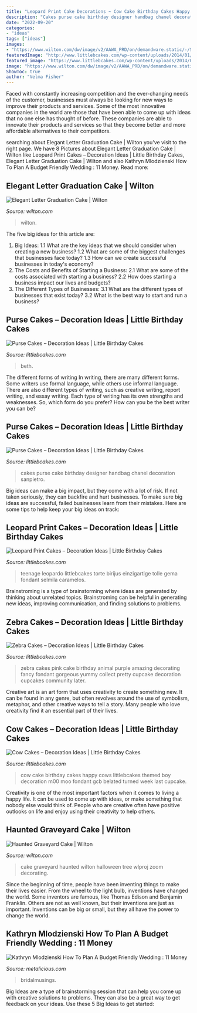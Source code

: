 ```yaml
---
title: "Leopard Print Cake Decorations ~ Cow Cake Birthday Cakes Happy Cows Littlebcakes Themed Boy Decoration M00 Moo Fondant Gcb Belated Turned Week Last Cupcake"
description: "Cakes purse cake birthday designer handbag chanel decoration sanpietro"
date: "2022-09-20"
categories:
- "ideas"
tags: ["ideas"]
images:
- "https://www.wilton.com/dw/image/v2/AAWA_PRD/on/demandware.static/-/Sites-wilton-project-master/default/dwaf15fb37/images/project/WLPROJ-9243/CoCeCaHa_44939-03.jpg?sw=1440&amp;sh=750&amp;sm=fit"
featuredImage: "http://www.littlebcakes.com/wp-content/uploads/2014/01/Zebra-Cakes.jpg"
featured_image: "https://www.littlebcakes.com/wp-content/uploads/2014/02/Leopard-Print-Cake-Ideas.jpg"
image: "https://www.wilton.com/dw/image/v2/AAWA_PRD/on/demandware.static/-/Sites-wilton-project-master/default/dw76f52002/images/project/WLPROJ-9572/Halloween-Graveyard-Cake-110306-01.jpg?sw=1440&amp;sh=750&amp;sm=fit"
ShowToc: true
author: "Velma Fisher"
---
```



Faced with constantly increasing competition and the ever-changing needs of the customer, businesses must always be looking for new ways to improve their products and services. Some of the most innovative companies in the world are those that have been able to come up with ideas that no one else has thought of before. These companies are able to innovate their products and services so that they become better and more affordable alternatives to their competitors.

	

		
searching about Elegant Letter Graduation Cake | Wilton you've visit to the right page. We have 8 Pictures about Elegant Letter Graduation Cake | Wilton like Leopard Print Cakes – Decoration Ideas | Little Birthday Cakes, Elegant Letter Graduation Cake | Wilton and also Kathryn Mlodzienski How To Plan A Budget Friendly Wedding : 11 Money. Read more:
		
    
## Elegant Letter Graduation Cake | Wilton

<img loading=lazy src="https://www.wilton.com/dw/image/v2/AAWA_PRD/on/demandware.static/-/Sites-wilton-project-master/default/dwaf15fb37/images/project/WLPROJ-9243/CoCeCaHa_44939-03.jpg?sw=1440&amp;sh=750&amp;sm=fit" onerror="this.onerror=null;this.src='https://tse1.mm.bing.net/th?id=OIP.9lsKpV9C7UMxvu8n5_DFUAHaHa&amp;pid=15.1';" alt="Elegant Letter Graduation Cake | Wilton">

_Source: wilton.com_

>wilton. 

	

The five big ideas for this article are:
1. Big Ideas: 
1.1 What are the key ideas that we should consider when creating a new business? 
1.2 What are some of the biggest challenges that businesses face today? 
1.3 How can we create successful businesses in today's economy? 
2. The Costs and Benefits of Starting a Business: 
2.1 What are some of the costs associated with starting a business? 
2.2 How does starting a business impact our lives and budgets? 
3. The Different Types of Businesses: 
3.1 What are the different types of businesses that exist today? 
3.2 What is the best way to start and run a business?

    
## Purse Cakes – Decoration Ideas | Little Birthday Cakes

<img loading=lazy src="https://www.littlebcakes.com/wp-content/uploads/2014/02/Pink-Purse-Cake.jpg" onerror="this.onerror=null;this.src='https://tse1.mm.bing.net/th?id=OIP.kqLZn1vvaYh_Ac-oLFK3aQHaH3&amp;pid=15.1';" alt="Purse Cakes – Decoration Ideas | Little Birthday Cakes">

_Source: littlebcakes.com_

>beth. 

	

The different forms of writing
In writing, there are many different forms. Some writers use formal language, while others use informal language. There are also different types of writing, such as creative writing, report writing, and essay writing. Each type of writing has its own strengths and weaknesses. So, which form do you prefer? How can you be the best writer you can be?

    
## Purse Cakes – Decoration Ideas | Little Birthday Cakes

<img loading=lazy src="http://www.littlebcakes.com/wp-content/uploads/2014/02/Designer-Purse-Cakes.jpg" onerror="this.onerror=null;this.src='https://tse1.mm.bing.net/th?id=OIP.wzVEN_9Biub0GZf6i325-QHaId&amp;pid=15.1';" alt="Purse Cakes – Decoration Ideas | Little Birthday Cakes">

_Source: littlebcakes.com_

>cakes purse cake birthday designer handbag chanel decoration sanpietro. 

	

Big ideas can make a big impact, but they come with a lot of risk. If not taken seriously, they can backfire and hurt businesses. To make sure big ideas are successful, failed businesses learn from their mistakes. Here are some tips to help keep your big ideas on track:

    
## Leopard Print Cakes – Decoration Ideas | Little Birthday Cakes

<img loading=lazy src="https://www.littlebcakes.com/wp-content/uploads/2014/02/Leopard-Print-Cake-Ideas.jpg" onerror="this.onerror=null;this.src='https://tse3.mm.bing.net/th?id=OIP.g_2jRshugm6qVp9RAZptXAHaJ4&amp;pid=15.1';" alt="Leopard Print Cakes – Decoration Ideas | Little Birthday Cakes">

_Source: littlebcakes.com_

>teenage leopardo littlebcakes torte birijus einzigartige tolle gema fondant selmila caramelos. 

	

Brainstroming is a type of brainstorming where ideas are generated by thinking about unrelated topics. Brainstroming can be helpful in generating new ideas, improving communication, and finding solutions to problems.

    
## Zebra Cakes – Decoration Ideas | Little Birthday Cakes

<img loading=lazy src="http://www.littlebcakes.com/wp-content/uploads/2014/01/Zebra-Cakes.jpg" onerror="this.onerror=null;this.src='https://tse1.mm.bing.net/th?id=OIP.bOYdTlPswoIp9XAWekhw8AHaLm&amp;pid=15.1';" alt="Zebra Cakes – Decoration Ideas | Little Birthday Cakes">

_Source: littlebcakes.com_

>zebra cakes pink cake birthday animal purple amazing decorating fancy fondant gorgeous yummy collect pretty cupcake decoration cupcakes community later. 

	

Creative art is an art form that uses creativity to create something new. It can be found in any genre, but often revolves around the use of symbolism, metaphor, and other creative ways to tell a story. Many people who love creativity find it an essential part of their lives.

    
## Cow Cakes – Decoration Ideas | Little Birthday Cakes

<img loading=lazy src="http://www.littlebcakes.com/wp-content/uploads/2014/01/Cow-Cake-Images-768x1024.jpg" onerror="this.onerror=null;this.src='https://tse1.mm.bing.net/th?id=OIP.K3CLj0TlBLWtsD8Jlowi1wHaJ4&amp;pid=15.1';" alt="Cow Cakes – Decoration Ideas | Little Birthday Cakes">

_Source: littlebcakes.com_

>cow cake birthday cakes happy cows littlebcakes themed boy decoration m00 moo fondant gcb belated turned week last cupcake. 

	

Creativity is one of the most important factors when it comes to living a happy life. It can be used to come up with ideas, or make something that nobody else would think of. People who are creative often have positive outlooks on life and enjoy using their creativity to help others.

    
## Haunted Graveyard Cake | Wilton

<img loading=lazy src="https://www.wilton.com/dw/image/v2/AAWA_PRD/on/demandware.static/-/Sites-wilton-project-master/default/dw76f52002/images/project/WLPROJ-9572/Halloween-Graveyard-Cake-110306-01.jpg?sw=1440&amp;sh=750&amp;sm=fit" onerror="this.onerror=null;this.src='https://tse4.mm.bing.net/th?id=OIP.BqJJ0HjcQNvt3UXnRu6ttgHaHa&amp;pid=15.1';" alt="Haunted Graveyard Cake | Wilton">

_Source: wilton.com_

>cake graveyard haunted wilton halloween tree wlproj zoom decorating. 

	

Since the beginning of time, people have been inventing things to make their lives easier. From the wheel to the light bulb, inventions have changed the world. Some inventors are famous, like Thomas Edison and Benjamin Franklin. Others are not as well known, but their inventions are just as important. Inventions can be big or small, but they all have the power to change the world.

    
## Kathryn Mlodzienski How To Plan A Budget Friendly Wedding : 11 Money

<img loading=lazy src="https://cdn.shopify.com/s/files/1/0004/1484/2937/files/Stunning-Forest-Wedding-at-a-Dream-Mountain-Venue-Chalet-View-Lodge-We-The-Wild-Productions-53-555x832_large.jpg?v=1596224384" onerror="this.onerror=null;this.src='https://tse3.mm.bing.net/th?id=OIP.tFDJ8EZNL6Zs0bpttVhgMgAAAA&amp;pid=15.1';" alt="Kathryn Mlodzienski How To Plan A Budget Friendly Wedding : 11 Money">

_Source: metalicious.com_

>bridalmusings. 

	

Big Ideas are a type of brainstorming session that can help you come up with creative solutions to problems. They can also be a great way to get feedback on your ideas. Use these 5 Big Ideas to get started: 

